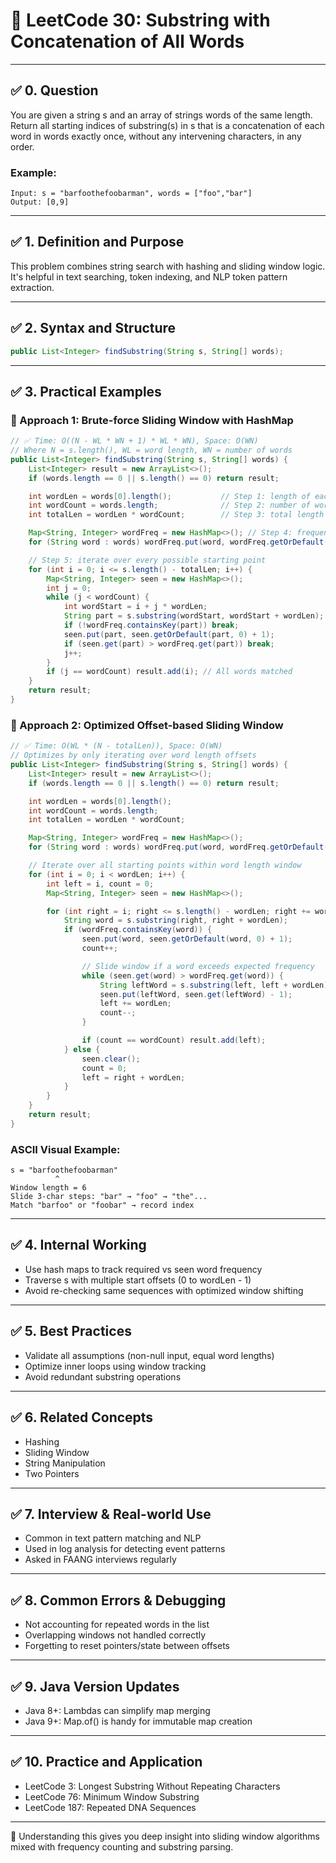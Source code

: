 # 📘 LeetCode 30: Substring with Concatenation of All Words

---

## ✅ 0. Question

You are given a string s and an array of strings words of the same length. Return all starting indices of substring(s) in s that is a concatenation of each word in words exactly once, without any intervening characters, in any order.

### Example:
```text
Input: s = "barfoothefoobarman", words = ["foo","bar"]
Output: [0,9]
```

---

## ✅ 1. Definition and Purpose

This problem combines string search with hashing and sliding window logic. It's helpful in text searching, token indexing, and NLP token pattern extraction.

---

## ✅ 2. Syntax and Structure

```java
public List<Integer> findSubstring(String s, String[] words);
```

---

## ✅ 3. Practical Examples

### 🔹 Approach 1: Brute-force Sliding Window with HashMap
```java
// ✅ Time: O((N - WL * WN + 1) * WL * WN), Space: O(WN)
// Where N = s.length(), WL = word length, WN = number of words
public List<Integer> findSubstring(String s, String[] words) {
    List<Integer> result = new ArrayList<>();
    if (words.length == 0 || s.length() == 0) return result;

    int wordLen = words[0].length();           // Step 1: length of each word
    int wordCount = words.length;              // Step 2: number of words
    int totalLen = wordLen * wordCount;        // Step 3: total length to match

    Map<String, Integer> wordFreq = new HashMap<>(); // Step 4: frequency map of words
    for (String word : words) wordFreq.put(word, wordFreq.getOrDefault(word, 0) + 1);

    // Step 5: iterate over every possible starting point
    for (int i = 0; i <= s.length() - totalLen; i++) {
        Map<String, Integer> seen = new HashMap<>();
        int j = 0;
        while (j < wordCount) {
            int wordStart = i + j * wordLen;
            String part = s.substring(wordStart, wordStart + wordLen);
            if (!wordFreq.containsKey(part)) break;
            seen.put(part, seen.getOrDefault(part, 0) + 1);
            if (seen.get(part) > wordFreq.get(part)) break;
            j++;
        }
        if (j == wordCount) result.add(i); // All words matched
    }
    return result;
}
```

### 🔹 Approach 2: Optimized Offset-based Sliding Window
```java
// ✅ Time: O(WL * (N - totalLen)), Space: O(WN)
// Optimizes by only iterating over word length offsets
public List<Integer> findSubstring(String s, String[] words) {
    List<Integer> result = new ArrayList<>();
    if (words.length == 0 || s.length() == 0) return result;

    int wordLen = words[0].length();
    int wordCount = words.length;
    int totalLen = wordLen * wordCount;

    Map<String, Integer> wordFreq = new HashMap<>();
    for (String word : words) wordFreq.put(word, wordFreq.getOrDefault(word, 0) + 1);

    // Iterate over all starting points within word length window
    for (int i = 0; i < wordLen; i++) {
        int left = i, count = 0;
        Map<String, Integer> seen = new HashMap<>();

        for (int right = i; right <= s.length() - wordLen; right += wordLen) {
            String word = s.substring(right, right + wordLen);
            if (wordFreq.containsKey(word)) {
                seen.put(word, seen.getOrDefault(word, 0) + 1);
                count++;

                // Slide window if a word exceeds expected frequency
                while (seen.get(word) > wordFreq.get(word)) {
                    String leftWord = s.substring(left, left + wordLen);
                    seen.put(leftWord, seen.get(leftWord) - 1);
                    left += wordLen;
                    count--;
                }

                if (count == wordCount) result.add(left);
            } else {
                seen.clear();
                count = 0;
                left = right + wordLen;
            }
        }
    }
    return result;
}
```

### ASCII Visual Example:
```
s = "barfoothefoobarman"
          ^
Window length = 6
Slide 3-char steps: "bar" → "foo" → "the"...
Match "barfoo" or "foobar" → record index
```

---

## ✅ 4. Internal Working

- Use hash maps to track required vs seen word frequency
- Traverse s with multiple start offsets (0 to wordLen - 1)
- Avoid re-checking same sequences with optimized window shifting

---

## ✅ 5. Best Practices

- Validate all assumptions (non-null input, equal word lengths)
- Optimize inner loops using window tracking
- Avoid redundant substring operations

---

## ✅ 6. Related Concepts

- Hashing
- Sliding Window
- String Manipulation
- Two Pointers

---

## ✅ 7. Interview & Real-world Use

- Common in text pattern matching and NLP
- Used in log analysis for detecting event patterns
- Asked in FAANG interviews regularly

---

## ✅ 8. Common Errors & Debugging

- Not accounting for repeated words in the list
- Overlapping windows not handled correctly
- Forgetting to reset pointers/state between offsets

---

## ✅ 9. Java Version Updates

- Java 8+: Lambdas can simplify map merging
- Java 9+: Map.of() is handy for immutable map creation

---

## ✅ 10. Practice and Application

- LeetCode 3: Longest Substring Without Repeating Characters
- LeetCode 76: Minimum Window Substring
- LeetCode 187: Repeated DNA Sequences

---

🎯 Understanding this gives you deep insight into sliding window algorithms mixed with frequency counting and substring parsing.

